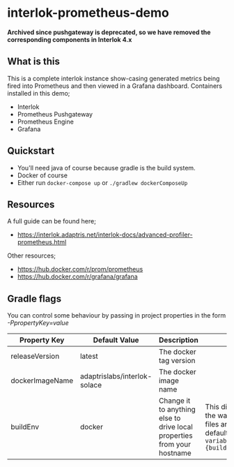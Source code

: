 # interlok-prometheus-demo

__Archived since pushgateway is deprecated, so we have removed the corresponding components in Interlok 4.x__

## What is this

This is a complete interlok instance show-casing generated metrics being fired into Prometheus and then viewed in a Grafana dashboard.
Containers installed in this demo;
 - Interlok
 - Prometheus Pushgateway
 - Prometheus Engine
 - Grafana

## Quickstart

* You'll need java of course because gradle is the build system.
* Docker of course
* Either run `docker-compose up` or `./gradlew dockerComposeUp`

## Resources

A full guide can be found here;

* https://interlok.adaptris.net/interlok-docs/advanced-profiler-prometheus.html

Other resources;

* https://hub.docker.com/r/prom/prometheus
* https://hub.docker.com/r/grafana/grafana

## Gradle flags

You can control some behaviour by passing in project properties in the form *-PpropertyKey=value*

Property Key | Default Value | Description | Notes
------------ | ------------- | ----------- | -----
releaseVersion|latest|The docker tag version ||
dockerImageName|adaptrislabs/interlok-solace| The docker image name||
buildEnv|docker|Change it to anything else to drive local properties from your hostname| This directly affects the way property files are sourced, by default it will be `variables.propertes.{buildEnv}`|


